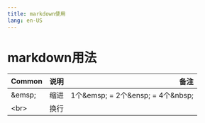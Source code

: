 ```yaml
---
title: markdown使用
lang: en-US
---
```

# markdown用法

| Common        | 说明          | 备注  |
| ------------- |:-------------:| -----:|
| \&emsp;       | 缩进          | 1个\&emsp; = 2个\&ensp; = 4个\&nbsp;     |
| \<br>         | 换行          |       |
